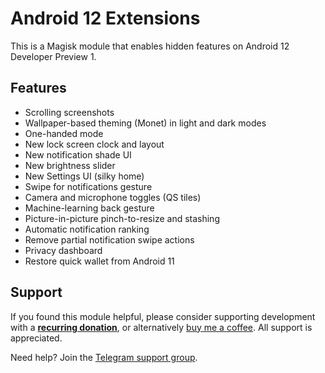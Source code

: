 # Android 12 Extensions

This is a Magisk module that enables hidden features on Android 12 Developer Preview 1.

## Features

- Scrolling screenshots
- Wallpaper-based theming (Monet) in light and dark modes
- One-handed mode
- New lock screen clock and layout
- New notification shade UI
- New brightness slider
- New Settings UI (silky home)
- Swipe for notifications gesture
- Camera and microphone toggles (QS tiles)
- Machine-learning back gesture
- Picture-in-picture pinch-to-resize and stashing
- Automatic notification ranking
- Remove partial notification swipe actions
- Privacy dashboard
- Restore quick wallet from Android 11

## Support

If you found this module helpful, please consider supporting development with a **[recurring donation](https://liberapay.com/kdrag0n)**, or alternatively [buy me a coffee](https://paypal.me/kdrag0ndonate). All support is appreciated.

Need help? Join the [Telegram support group](https://t.me/proton_projects).
